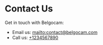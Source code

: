 # Contact Us

Get in touch with Belgocam:

- Email us: [mailto:contact@belgocam.com](mailto:contact@belgocam.com)
- Call us: [+1234567890](tel:+1234567890)

